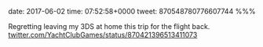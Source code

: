 date: 2017-06-02
time: 07:52:58+0000
tweet: 870548780776607744
%%%

Regretting leaving my 3DS at home this trip for the flight back. [twitter.com/YachtClubGames/status/870421396513411073](https://twitter.com/YachtClubGames/status/870421396513411073)
